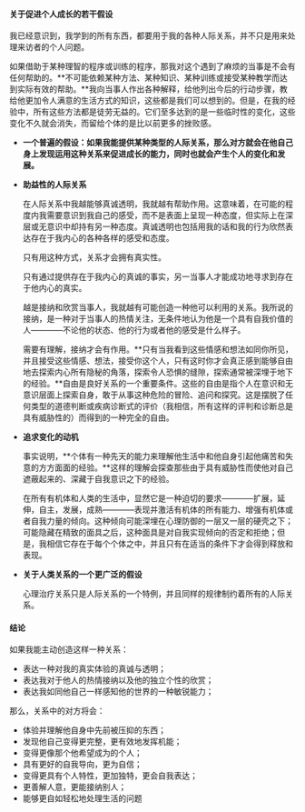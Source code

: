 #### 关于促进个人成长的若干假设

我已经意识到，我学到的所有东西，都要用于我的各种人际关系，并不只是用来处理来访者的个人问题。

如果借助于某种理智的程序或训练的程序，那我对这个遇到了麻烦的当事是不会有任何帮助的。**不可能依赖某种方法、某种知识、某种训练或接受某种教学而达到实际有效的帮助。**我向当事人作出各种解释，给他列出今后的行动步骤，教给他更加令人满意的生活方式的知识，这些都是我们可以想到的。但是，在我的经验中，所有这些方法都是徒劳无益的。它们至多达到的是一些临时性的变化，这些变化不久就会消失，而留给个体的是比以前更多的挫败感。

- **一个普遍的假设：如果我能提供某种类型的人际关系，那么对方就会在他自己身上发现运用这种关系来促进成长的能力，同时也就会产生个人的变化和发展。**

- **助益性的人际关系**

    在人际关系中我越能够真诚透明，我就越有帮助作用。这意味着，在可能的程度内我需要意识到我自己的感受，而不是表面上呈现一种态度，但实际上在深层或无意识中却持有另一种态度。真诚透明也包括用我的话和我的行为欣然表达存在于我内心的各种各样的感受和态度。
    
    只有用这种方式，关系才会拥有真实性。
    
    只有通过提供存在于我内心的真诚的事实，另一当事人才能成功地寻求到存在于他内心的真实。
    
    越是接纳和欣赏当事人，我就越有可能创造一种他可以利用的关系。我所说的接纳，是一种对于当事人的热情关注，无条件地认为他是一个具有自我价值的人————不论他的状态、他的行为或者他的感受是什么样子。
    
    需要有理解，接纳才会有作用。**只有当我看到这些情感和想法如同你所见，并且接受这些情感、想法，接受你这个人，只有这时你才会真正感到能够自由地去探索内心所有隐秘的角落，探索令人恐惧的缝隙，探索通常被深埋于地下的经验。**自由是良好关系的一个重要条件。这些的自由是指个人在意识和无意识层面上探索自身，敢于从事这种危险的冒险、追问和探究。这是摆脱了任何类型的道德判断或疾病诊断式的评价（我相信，所有这样的评判和诊断总是具有威胁性的）而得到的一种完全的自由。

- **追求变化的动机**

    事实说明，**个体有一种先天的能力来理解他生活中和他自身引起他痛苦和失意的方方面面的经验。**这样的理解会探查那些由于具有威胁性而使他对自己遮蔽起来的、深藏于自我意识之下的经验。
    
    在所有有机体和人类的生活中，显然它是一种迫切的要求————扩展，延伸，自主，发展，成熟————表现并激活有机体的所有能力、增强有机体或者自我力量的倾向。这种倾向可能深埋在心理防御的一层又一层的硬壳之下；可能隐藏在精致的面具之后，这种面具是对自我实现倾向的否定和拒绝；但是，我相信它存在于每个个体之中，并且只有在适当的条件下才会得到释放和表现。
    
- **关于人类关系的一个更广泛的假设**

    心理治疗关系只是人际关系的一个特例，并且同样的规律制约着所有的人际关系。
    
#### 结论

如果我能主动创造这样一种关系：

- 表达一种对我的真实体验的真诚与透明；
- 表达我对于他人的热情接纳以及他的独立个性的欣赏；
- 表达我如同他自己一样感知他的世界的一种敏锐能力；

那么，关系中的对方将会：
    
- 体验并理解他自身中先前被压抑的东西；
- 发现他自己变得更完整，更有效地发挥机能；
- 变得更像那个他希望成为的个人；
- 具有更好的自我导向，更为自信；
- 变得更具有个人特性，更加独特，更会自我表达；
- 更善解人意，更能接纳别人；
- 能够更自如轻松地处理生活的问题

